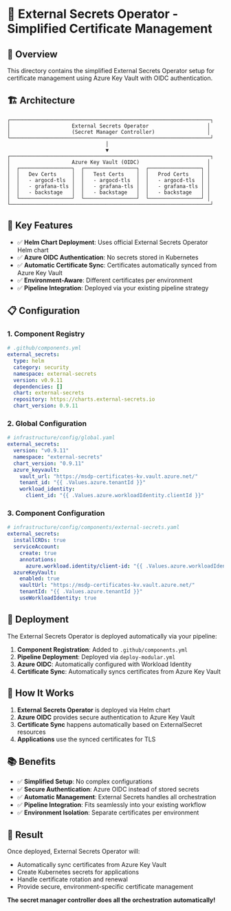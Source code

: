 # 🔐 External Secrets Operator - Simplified Certificate Management

## 🎯 **Overview**

This directory contains the simplified External Secrets Operator setup for certificate management using Azure Key Vault with OIDC authentication.

## 🏗️ **Architecture**

```
┌─────────────────────────────────────────────────────────────────┐
│                    External Secrets Operator                   │
│                    (Secret Manager Controller)                 │
└─────────────────────────────────────────────────────────────────┘
                                │
                                ▼
┌─────────────────────────────────────────────────────────────────┐
│                    Azure Key Vault (OIDC)                      │
│  ┌─────────────────┐  ┌─────────────────┐  ┌─────────────────┐ │
│  │   Dev Certs     │  │   Test Certs    │  │   Prod Certs    │ │
│  │   - argocd-tls  │  │   - argocd-tls  │  │   - argocd-tls  │ │
│  │   - grafana-tls │  │   - grafana-tls │  │   - grafana-tls │ │
│  │   - backstage   │  │   - backstage   │  │   - backstage   │ │
│  └─────────────────┘  └─────────────────┘  └─────────────────┘ │
└─────────────────────────────────────────────────────────────────┘
```

## 🔧 **Key Features**

- ✅ **Helm Chart Deployment**: Uses official External Secrets Operator Helm chart
- ✅ **Azure OIDC Authentication**: No secrets stored in Kubernetes
- ✅ **Automatic Certificate Sync**: Certificates automatically synced from Azure Key Vault
- ✅ **Environment-Aware**: Different certificates per environment
- ✅ **Pipeline Integration**: Deployed via your existing pipeline strategy

## 📋 **Configuration**

### **1. Component Registry**
```yaml
# .github/components.yml
external_secrets:
  type: helm
  category: security
  namespace: external-secrets
  version: v0.9.11
  dependencies: []
  chart: external-secrets
  repository: https://charts.external-secrets.io
  chart_version: 0.9.11
```

### **2. Global Configuration**
```yaml
# infrastructure/config/global.yaml
external_secrets:
  version: "v0.9.11"
  namespace: "external-secrets"
  chart_version: "0.9.11"
  azure_keyvault:
    vault_url: "https://msdp-certificates-kv.vault.azure.net/"
    tenant_id: "{{ .Values.azure.tenantId }}"
    workload_identity:
      client_id: "{{ .Values.azure.workloadIdentity.clientId }}"
```

### **3. Component Configuration**
```yaml
# infrastructure/config/components/external-secrets.yaml
external_secrets:
  installCRDs: true
  serviceAccount:
    create: true
    annotations:
      azure.workload.identity/client-id: "{{ .Values.azure.workloadIdentity.clientId }}"
  azureKeyVault:
    enabled: true
    vaultUrl: "https://msdp-certificates-kv.vault.azure.net/"
    tenantId: "{{ .Values.azure.tenantId }}"
    useWorkloadIdentity: true
```

## 🚀 **Deployment**

The External Secrets Operator is deployed automatically via your pipeline:

1. **Component Registration**: Added to `.github/components.yml`
2. **Pipeline Deployment**: Deployed via `deploy-modular.yml`
3. **Azure OIDC**: Automatically configured with Workload Identity
4. **Certificate Sync**: Automatically syncs certificates from Azure Key Vault

## 🔄 **How It Works**

1. **External Secrets Operator** is deployed via Helm chart
2. **Azure OIDC** provides secure authentication to Azure Key Vault
3. **Certificate Sync** happens automatically based on ExternalSecret resources
4. **Applications** use the synced certificates for TLS

## 📚 **Benefits**

- ✅ **Simplified Setup**: No complex configurations
- ✅ **Secure Authentication**: Azure OIDC instead of stored secrets
- ✅ **Automatic Management**: External Secrets handles all orchestration
- ✅ **Pipeline Integration**: Fits seamlessly into your existing workflow
- ✅ **Environment Isolation**: Separate certificates per environment

## 🎉 **Result**

Once deployed, External Secrets Operator will:
- Automatically sync certificates from Azure Key Vault
- Create Kubernetes secrets for applications
- Handle certificate rotation and renewal
- Provide secure, environment-specific certificate management

**The secret manager controller does all the orchestration automatically!**
